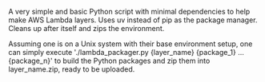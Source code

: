 A very simple and basic Python script with minimal dependencies to help make AWS Lambda layers.
Uses uv instead of pip as the package manager. Cleans up after itself and zips the environment.

Assuming one is on a Unix system with their base environment setup, one can simply execute './lambda_packager.py {layer_name} {package_1} ... {package_n}' to build the Python packages and zip them into layer_name.zip, ready to be uploaded.
